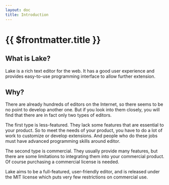 ```yaml
---
layout: doc
title: Introduction
---
```


# {{ $frontmatter.title }}

## What is Lake?

Lake is a rich text editor for the web. It has a good user experience and provides easy-to-use programming interface to allow further extension.

## Why?

There are already hundreds of editors on the Internet, so there seems to be no point to develop another one. But if you look into them closely, you will find that there are in fact only two types of editors.

The first type is less-featured. They lack some features that are essential to your product. So to meet the needs of your product, you have to do a lot of work to customize or develop extensions. And people who do these jobs must have advanced programming skills around editor.

The second type is commercial. They usually provide many features, but there are some limitations to integrating them into your commercial product. Of course purchasing a commercial license is needed.

Lake aims to be a full-featured, user-friendly editor, and is released under the MIT license which puts very few restrictions on commercial use.
